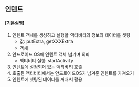 ## 인텐트

#### [기본실행]

1. 인텐트 객체를 생성하고 실행할 액티비티의 정보와 데이터를 셋팅
   - 값: putExtra, getXXXExtra
   - 객체
2. 안드로이드 OS에 인텐트 객체 넘기며 의뢰
   - 액티비티 실행: startActivity
3. 인텐트에 설정되어 있는 액티비티 호출
4. 호출된 액티비티에서는 안드로이드OS가 넘겨준 인텐트를 가져오기
5. 인텐트에 셋팅된 데이터를 꺼내서 활용
